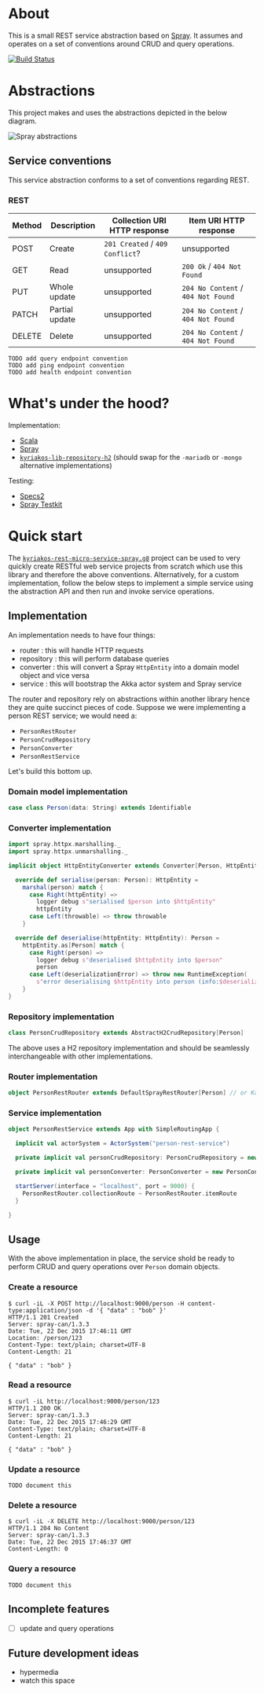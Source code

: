 # About

This is a small REST service abstraction based on [Spray](http://spray.io/). It assumes and operates on a set of conventions around CRUD and query operations.

[![Build Status](https://travis-ci.org/edinhodzic/kyriakos-lib-rest-spray.svg?branch=master)](https://travis-ci.org/edinhodzic/kyriakos-lib-rest-spray)

# Abstractions

This project makes and uses the abstractions depicted in the below diagram.

![Spray abstractions](https://cloud.githubusercontent.com/assets/4981314/12087767/9921a146-b2cd-11e5-8831-d9afde9dd614.jpg)

## Service conventions

This service abstraction conforms to a set of conventions regarding REST.

### REST

| Method | Description    | Collection URI HTTP response       | Item URI HTTP response             |
|--------|----------------|------------------------------------|------------------------------------|
| POST   | Create         | `201 Created` / `409 Conflict`?    | unsupported                        |
| GET    | Read           | unsupported                        | `200 Ok` / `404 Not Found`         |
| PUT    | Whole update   | unsupported                        | `204 No Content` / `404 Not Found` |
| PATCH  | Partial update | unsupported                        | `204 No Content` / `404 Not Found` |
| DELETE | Delete         | unsupported                        | `204 No Content` / `404 Not Found` |

    TODO add query endpoint convention
    TODO add ping endpoint convention
    TODO add health endpoint convention

# What's under the hood?

Implementation:

- [Scala](http://www.scala-lang.org/)
- [Spray](http://spray.io/)
- [`kyriakos-lib-repository-h2`](https://github.com/edinhodzic/kyriakos-lib-repository-h2) (should swap for the `-mariadb` or `-mongo` alternative implementations)

Testing:

- [Specs2](https://etorreborre.github.io/specs2/)
- [Spray Testkit](http://spray.io/documentation/1.2.2/spray-testkit/)

# Quick start

The [`kyriakos-rest-micro-service-spray.g8`](https://github.com/edinhodzic/kyriakos-rest-micro-service-spray.g8) project can be used to very quickly create RESTful web service projects from scratch which use this library and therefore the above conventions. Alternatively, for a custom implementation, follow the below steps to implement a simple service using the abstraction API and then run and invoke service operations.

## Implementation

An implementation needs to have four things:

- router : this will handle HTTP requests
- repository : this will perform database queries
- converter : this will convert a Spray `HttpEntity` into a domain model object and vice versa
- service : this will bootstrap the Akka actor system and Spray service 

The router and repository rely on abstractions within another library hence they are quite succinct pieces of code. Suppose we were implementing a person REST service; we would need a:

- `PersonRestRouter`
- `PersonCrudRepository`
- `PersonConverter`
- `PersonRestService`

Let's build this bottom up.

### Domain model implementation
```scala
case class Person(data: String) extends Identifiable
```

### Converter implementation
```scala
import spray.httpx.marshalling._
import spray.httpx.unmarshalling._

implicit object HttpEntityConverter extends Converter[Person, HttpEntity] with LazyLogging {

  override def serialise(person: Person): HttpEntity =
    marshal(person) match {
      case Right(httpEntity) =>
        logger debug s"serialised $person into $httpEntity"
        httpEntity
      case Left(throwable) => throw throwable
    }

  override def deserialise(httpEntity: HttpEntity): Person =
    httpEntity.as[Person] match {
      case Right(person) =>
        logger debug s"deserialised $httpEntity into $person"
        person
      case Left(deserializationError) => throw new RuntimeException(
        s"error deserialising $httpEntity into person (info:$deserializationError)")
    }
}
```

### Repository implementation
```scala
class PersonCrudRepository extends AbstractH2CrudRepository[Person]
```
The above uses a H2 repository implementation and should be seamlessly interchangeable with other implementations.
    
### Router implementation
```scala
object PersonRestRouter extends DefaultSprayRestRouter[Person] // or KamonSprayRestRouter[Person]
```
### Service implementation
```scala
object PersonRestService extends App with SimpleRoutingApp {

  implicit val actorSystem = ActorSystem("person-rest-service")

  private implicit val personCrudRepository: PersonCrudRepository = new PersonCrudRepository

  private implicit val personConverter: PersonConverter = new PersonConverter

  startServer(interface = "localhost", port = 9000) {
    PersonRestRouter.collectionRoute ~ PersonRestRouter.itemRoute
  }

}
```
## Usage

With the above implementation in place, the service shold be ready to perform CRUD and query operations over `Person` domain objects.

### Create a resource
```
$ curl -iL -X POST http://localhost:9000/person -H content-type:application/json -d '{ "data" : "bob" }'
HTTP/1.1 201 Created
Server: spray-can/1.3.3
Date: Tue, 22 Dec 2015 17:46:11 GMT
Location: /person/123
Content-Type: text/plain; charset=UTF-8
Content-Length: 21

{ "data" : "bob" }
```
    
### Read a resource    
```
$ curl -iL http://localhost:9000/person/123
HTTP/1.1 200 OK
Server: spray-can/1.3.3
Date: Tue, 22 Dec 2015 17:46:29 GMT
Content-Type: text/plain; charset=UTF-8
Content-Length: 21

{ "data" : "bob" }
```

### Update a resource
    
    TODO document this

### Delete a resource 
```
$ curl -iL -X DELETE http://localhost:9000/person/123
HTTP/1.1 204 No Content
Server: spray-can/1.3.3
Date: Tue, 22 Dec 2015 17:46:37 GMT
Content-Length: 0
```

### Query a resource
    
    TODO document this

## Incomplete features

- [ ] update and query operations

## Future development ideas

- hypermedia
- watch this space
